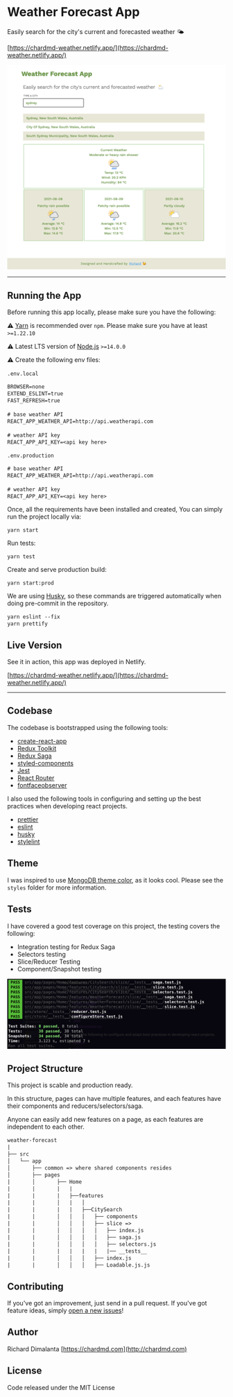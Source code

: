 # Weather Forecast App

Easily search for the city's current and forecasted weather 🌤️

[https://chardmd-weather.netlify.app/](https://chardmd-weather.netlify.app/)

![Alt Text](preview.png)

---

## Running the App

Before running this app locally, please make sure you have the following:

⚠️ [Yarn](https://yarnpkg.com) is recommended over `npm`. Please make sure you have at least `>=1.22.10`

⚠️ Latest LTS version of [Node.js](https://nodejs.org/en/) `>=14.0.0`

⚠️ Create the following env files:

`.env.local`

```shell
BROWSER=none
EXTEND_ESLINT=true
FAST_REFRESH=true

# base weather API
REACT_APP_WEATHER_API=http://api.weatherapi.com

# weather API key
REACT_APP_API_KEY=<api key here>
```

`.env.production`

```shell
# base weather API
REACT_APP_WEATHER_API=http://api.weatherapi.com

# weather API key
REACT_APP_API_KEY=<api key here>
```

Once, all the requirements have been installed and created, You can simply run the project locally via:

```shell
yarn start
```

Run tests:

```shell
yarn test
```

Create and serve production build:

```shell
yarn start:prod
```

We are using [Husky](https://www.npmjs.com/package/husky), so these commands are triggered automatically when doing pre-commit in the repository.

```shell
yarn eslint --fix
yarn prettify
```

## Live Version

See it in action, this app was deployed in Netlify.

[https://chardmd-weather.netlify.app/](https://chardmd-weather.netlify.app/)

---

## Codebase

The codebase is bootstrapped using the following tools:

- [create-react-app](https://create-react-app.dev)
- [Redux Toolkit](https://redux-toolkit.js.org/)
- [Redux Saga](https://redux-saga.js.org/)
- [styled-components](https://styled-components.com/)
- [Jest](https://jestjs.io/)
- [React Router](https://reactrouter.com)
- [fontfaceobserver](https://github.com/bramstein/fontfaceobserver)

I also used the following tools in configuring and setting up the best practices when developing react projects.

- [prettier](https://prettier.io/)
- [eslint](https://eslint.org/)
- [husky](https://www.npmjs.com/package/husky)
- [stylelint](https://stylelint.io/)

## Theme

I was inspired to use [MongoDB theme color](https://www.schemecolor.com/mongodb-logo-colors.php), as it looks cool. Please see the `styles` folder for more information.

## Tests

I have covered a good test coverage on this project, the testing covers the following:

- Integration testing for Redux Saga
- Selectors testing
- Slice/Reducer Testing
- Component/Snapshot testing

![Alt Text](coverage.png)

## Project Structure

This project is scable and production ready.

In this structure, pages can have multiple features, and each features have their components and reducers/selectors/saga.

Anyone can easily add new features on a page, as each features are independent to each other.

```
weather-forecast
|
├── src
│   └── app
│       ├── common => where shared components resides
│       ├── pages
|       │       ├── Home
|       |       |   |
|       |       |   ├──features
|       |       │   |   │
|       |       |   |   ├──CitySearch
|       |       │   │   │   ├── components
|       |       │   │   │   ├── slice =>
|       |       │   │   │   │   ├── index.js
|       |       │   │   │   │   ├── saga.js
|       |       │   │   │   │   ├── selectors.js
|       |       |   |   |   |   |── __tests__
|       |       │   │   │   ├── index.js
|       |       │   │   │   ├── Loadable.js.js
```

## Contributing

If you've got an improvement, just send in a pull request. If you've got feature ideas, simply [open a new issues](https://github.com/chardmd/weather-forecast/issues/new)!

## Author

Richard Dimalanta [https://chardmd.com](http://chardmd.com)

## License

Code released under the MIT License
